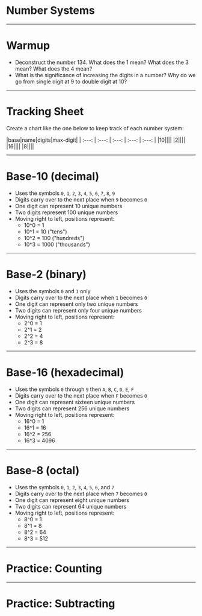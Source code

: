 # Number Systems

---

# Warmup

* Deconstruct the number 134. What does the 1 mean? What does the 3 mean? What does the 4 mean?
* What is the significance of increasing the digits in a number? Why do we go from single digit at 9 to double digit at 10?

---

# Tracking Sheet

Create a chart like the one below to keep track of each number system:

|base|name|digits|max-digit|
| :---: | :---: | :---: | :---: | :---: |
|10||||
|2||||
|16||||
|8||||

---

# Base-10 (decimal)

* Uses the symbols `0`, `1`, `2`, `3`, `4`, `5`, `6`, `7`, `8`, `9`
* Digits carry over to the next place when `9` becomes `0`
* One digit can represent 10 unique numbers
* Two digits represent 100 unique numbers
* Moving right to left, positions represent:
  * 10^0 = 1
  * 10^1 = 10 ("tens")
  * 10^2 = 100 ("hundreds")
  * 10^3 = 1000 ("thousands")

---

# Base-2 (binary)

* Uses the symbols `0` and `1` only
* Digits carry over to the next place when `1` becomes `0`
* One digit can represent only two unique numbers
* Two digits can represent only four unique numbers
* Moving right to left, positions represent:
  * 2^0 = 1
  * 2^1 = 2
  * 2^2 = 4
  * 2^3 = 8

---

# Base-16 (hexadecimal)

* Uses the symbols `0` through `9` then `A`, `B`, `C`, `D`, `E`, `F`
* Digits carry over to the next place when `F` becomes `0`
* One digit can represent sixteen unique numbers
* Two digits can represent 256 unique numbers
* Moving right to left, positions represent:
  * 16^0 = 1
  * 16^1 = 16
  * 16^2 = 256
  * 16^3 = 4096

---

# Base-8 (octal)

* Uses the symbols `0`, `1`, `2`, `3`, `4`, `5`, `6`, and `7`
* Digits carry over to the next place when `7` becomes `0`
* One digit can represent eight unique numbers
* Two digits can represent 64 unique numbers
* Moving right to left, positions represent:
  * 8^0 = 1
  * 8^1 = 8
  * 8^2 = 64
  * 8^3 = 512

---

# Practice: Counting

---

# Practice: Subtracting

